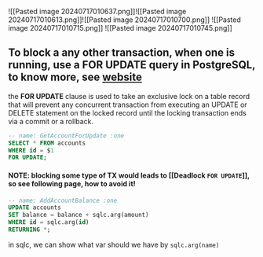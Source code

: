 


![[Pasted image 20240717010637.png]]![[Pasted image 20240717010613.png]]![[Pasted image 20240717010700.png]]
![[Pasted image 20240717010715.png]]
![[Pasted image 20240717010745.png]]

## To block a any other transaction, when one is running, use a FOR UPDATE query in PostgreSQL, to know more, see [website](https://vladmihalcea.com/postgresql-for-no-key-update/)

the **FOR UPDATE** clause is used to take an exclusive lock on a table record that will prevent any concurrent transaction from executing an UPDATE or DELETE statement on the locked record until the locking transaction ends via a commit or a rollback.


```sql
-- name: GetAccountForUpdate :one  
SELECT * FROM accounts  
WHERE id = $1  
FOR UPDATE;
```



#### NOTE: blocking some type of TX would leads to [[Deadlock `FOR UPDATE`]], so see following page, how to avoid it!


```sql
-- name: AddAccountBalance :one  
UPDATE accounts  
SET balance = balance + sqlc.arg(amount)  
WHERE id = sqlc.arg(id)  
RETURNING *;
```

in sqlc, we can show what var should we have by `sqlc.arg(name)`

